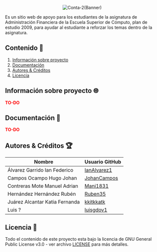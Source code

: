 <div align="center">

  ![Conta-2(Banner)](https://user-images.githubusercontent.com/30848819/76373675-b7091200-6306-11ea-86bf-fd74a8d6c911.jpg)

</div>

Es un sitio web de apoyo para los estudiantes de la asignatura de Administración Financiera de la Escuela Superior de Cómputo, plan de estudio 2009, para ayudar al estudiante a reforzar los temas dentro de la asignatura.

## Contenido :bookmark_tabs:
1. [Información sobre proyecto]()
2. [Documentación]()
3. [Autores & Créditos]()
4. [Licencia](https://github.com/Ruben35/Icons-unFold-Rainmeter#licencia-page_with_curl)

## Información sobre proyecto :globe_with_meridians:
 <P style="color: red"><b>TO-DO</b></P>

## Documentación :book:
 <P style="color: red"><b>TO-DO</b></P>
 
## Autores & Créditos :trophy:
|Nombre| Usuario GitHub |
|---|---|
|Álvarez Garrido Ian Federico|[IanAlvarez1](https://github.com/IanAlvarez1)|
|Campos Ocampo Hugo Johan|[JohanCampos](https://github.com/JohanCampos)
|Contreras Mote Manuel Adrian|[Mani1831](https://github.com/Mani1831)|
|Hernández Hernández Rubén|[Ruben35](https://github.com/Ruben35)
|Juárez Alcantar Katia Fernanda|[kkitkkatk](https://github.com/kkitkkatk)
|Luis ? | [luisgdov1](https://github.com/luisgdov1)|

## Licencia :page_with_curl:
Todo el contenido de este proyecto esta bajo la licencia de GNU General Public License v3.0 - ver archivo [LICENSE](https://github.com/Ruben35/Conta-2/blob/master/LICENSE) para más detalles.